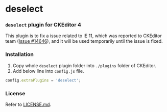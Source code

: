 deselect
========================

### `deselect` plugin for CKEditor 4

This plugin is to fix a issue related to IE 11, which was reported to
CKEditor team ([Issue #14646](https://dev.ckeditor.com/ticket/14646)),
and it will be used temporarily until the issue is fixed.

### Installation

1. Copy whole `deselect` plugin folder into `./plugins` folder of CKEditor.
2. Add below line into `config.js` file.

```js
config.extraPlugins = 'deselect';
```

### License

Refer to [LICENSE.md](LICENSE.md).
